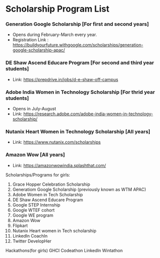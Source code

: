 # Scholarship Program List

### Generation Google Scholarship [For first and second years]
* Opens during February-March every year.<br>
* Registration Link : https://buildyourfuture.withgoogle.com/scholarships/generation-google-scholarship-apac/ <br>

### DE Shaw Ascend Educare Program [For second and third year students]
* Link: https://prepdrive.in/jobs/d-e-shaw-off-campus

### Adobe India Women in Technology Scholarship [For thrid year students]
* Opens in July-August
* Link: https://research.adobe.com/adobe-india-women-in-technology-scholarship/

### Nutanix Heart Women in Technology Scholarship [All years]
* Link: https://www.nutanix.com/scholarships

### Amazon Wow [All years]
* Link: https://amazonwowindia.splashthat.com/

Scholarships/Programs for girls:
1) Grace Hopper Celebration Scholarship
2) Generatiom
Google Scholarship (previously known as WTM APAC)
3) Adobe Women in Tech Scholarship
4) DE Shaw Ascend Educare Program
5) Google STEP Internship 
6) Google WTEF cohort
7) Google WE program
8) Amazon Wow
9) Flipkart <Girls wanna code>
10) Nutanix Heart women in Tech scholarship
11) LinkedIn CoachIn 
12) Twitter DevelopHer

Hackathons(for girls)
GHCI Codeathon
LinkedIn Wintathon







